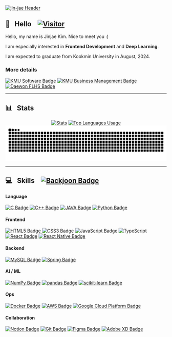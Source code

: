 [![jin-jae Header](https://capsule-render.vercel.app/api?type=slice&color=timeAuto&height=250&section=header&text=jin-jae&fontSize=90&fontAlign=80&fontAlignY=0&rotate=16&animation=fadeIn&desc=Everyday%20Steady,%20but%20not%20Simple&desczSize=24&FontSize=50&descAlign=25&descAlignY=25)](https://github.com/jin-jae)

## 👋&nbsp;&nbsp;&nbsp;Hello&nbsp;&nbsp;&nbsp;&nbsp;[![Visitor](https://hits.seeyoufarm.com/api/count/incr/badge.svg?url=https%3A%2F%2Fgithub.com%2Fjin-jae&count_bg=%23000000&title_bg=%23626262&icon=github.svg&icon_color=%23E7E7E7&title=visitor&edge_flat=false)](https://github.com/jin-jae)
Hello, my name is Jinjae Kim. Nice to meet you :)  

I am especially interested in **Frontend Development** and **Deep Learning**.  

I am expected to graduate from Kookmin University in August, 2024.

### More details
[![KMU Software Badge](https://img.shields.io/badge/Kookmin_University_Software-004F9F?style=for-the-badge)](https://cs.kookmin.ac.kr)
[![KMU Business Management Badge](https://img.shields.io/badge/Kookmin_University_Business_Management-004F9F?style=for-the-badge)](https://biz.kookmin.ac.kr)  
[![Daewon FLHS Badge](https://img.shields.io/badge/Daewon_Foreign_Language_High_School_31C-2559A5?style=for-the-badge)](http://www.dwfl.hs.kr)

---

## 📊&nbsp;&nbsp;&nbsp;Stats

<div align="center">
  <a href="https://github.com/jin-jae?tab=repositories"><img alt="Stats" src="https://github-readme-stats.vercel.app/api?username=jin-jae&show_icons=true&theme=tokyonight&hide_border=true" width=50%></a>
  <a href="https://github.com/jin-jae"><img alt="Top Languages Usage" src="https://github-readme-stats.vercel.app/api/top-langs/?username=jin-jae&size_weight=0.3&count_weight=0.7&layout=donut&theme=tokyonight&count_private=true&hide_border=true" width=34%></a>
  <picture>
    <source media="(prefers-color-scheme: dark)" srcset="https://raw.githubusercontent.com/jin-jae/jin-jae/output/github-contribution-grid-snake-dark.svg">
    <source media="(prefers-color-scheme: light)" srcset="https://raw.githubusercontent.com/jin-jae/jin-jae/output/github-contribution-grid-snake.svg">
    <img alt="github contribution grid snake animation" src="https://raw.githubusercontent.com/jin-jae/jin-jae/output/github-contribution-grid-snake.svg">
  </picture>
</div>


---

## 💻&nbsp;&nbsp;&nbsp;Skills&nbsp;&nbsp;&nbsp;&nbsp;[![Backjoon Badge](http://mazassumnida.wtf/api/mini/generate_badge?boj=jinjae)](https://solved.ac/jinjae)



#### Language
[![C Badge](https://img.shields.io/badge/C-A8B9CC?style=flat-square&logo=C&logoColor=white)](https://cplusplus.com/reference/clibrary/)
[![C++ Badge](https://img.shields.io/badge/C++-00599C?style=flat-square&logo=C%2B%2B&logoColor=white)](https://isocpp.org)
[![JAVA Badge](https://img.shields.io/badge/JAVA-CB3325?style=flat-square)](https://www.oracle.com/java/)
[![Python Badge](https://img.shields.io/badge/Python-3776AB?style=flat-square&logo=Python&logoColor=white)](https://docs.python.org/3/reference/index.html)

#### Frontend
[![HTML5 Badge](https://img.shields.io/badge/HTML-E34F26?style=flat-square&logo=HTML5&logoColor=white)](https://www.w3.org)
[![CSS3 Badge](https://img.shields.io/badge/CSS3-1572B6?style=flat-square&logo=CSS3&logoColor=white)](https://www.w3.org)
[![JavaScript Badge](https://img.shields.io/badge/JavaScript-F7DF1E?style=flat-square&logo=JavaScript&logoColor=white)](https://www.ecma-international.org)
[![TypeScript](https://img.shields.io/badge/TypeScript-3178C6?style=flat-square&logo=TypeScript&logoColor=white)](https://www.typescriptlang.org)
[![React Badge](https://img.shields.io/badge/React-61DAFB?style=flat-square&logo=React&logoColor=white)](https://react.dev)
[![React Native Badge](https://img.shields.io/badge/React%20Native-30303D?style=flat-square&logo=React&logoColor=white)](https://reactnative.dev)

#### Backend
[![MySQL Badge](https://img.shields.io/badge/MySQL-4479A1?style=flat-square&logo=MySQL&logoColor=white)](https://dev.mysql.com/doc/refman/8.0/en)
[![Spring Badge](https://img.shields.io/badge/Spring-6DB33F?style=flat-square&logo=Spring&logoColor=white)](https://spring.io)

#### AI / ML
[![NumPy Badge](https://img.shields.io/badge/NumPy-013243?style=flat-square&logo=NumPy&logoColor=white)](https://numpy.org)
[![pandas Badge](https://img.shields.io/badge/pandas-150458?style=flat-square&logo=pandas&logoColor=white)](https://pandas.pydata.org)
[![scikit-learn Badge](https://img.shields.io/badge/scikit%20learn-F7931E?style=flat-square&logo=scikitlearn&logoColor=white)](https://numpy.org)

#### Ops
[![Docker Badge](https://img.shields.io/badge/Docker-2496ED?style=flat-square&logo=Docker&logoColor=white)](https://www.docker.com)
[![AWS Badge](https://img.shields.io/badge/Amazon%20AWS-232F3E?style=flat-square&logo=amazonaws&logoColor=white)](https://aws.amazon.com)
[![Google Cloud Platform Badge](https://img.shields.io/badge/Google%20Cloud-4285F4?style=flat-square&logo=Google%20Cloud&logoColor=white)](https://cloud.google.com)

#### Collaboration
[![Notion Badge](https://img.shields.io/badge/Notion-000000?style=flat-square&logo=Notion&logoColor=white)](https://notion.so)
[![Git Badge](https://img.shields.io/badge/Git-F05032?style=flat-square&logo=Git&logoColor=white)](https://git-scm.com)
[![Figma Badge](https://img.shields.io/badge/Figma-F24E1E?style=flat-square&logo=Figma&logoColor=white)](https://www.figma.com)
[![Adobe XD Badge](https://img.shields.io/badge/Adobe%20XD-FF61F6?style=flat-square&logo=Adobe%20XD&logoColor=white)](https://helpx.adobe.com/kr/support/xd.html)
